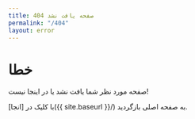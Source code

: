 ```yaml
---
title: 404 صفحه یافت نشد
permalink: "/404"
layout: error
---
```


# خطا

صفحه مورد نظر شما یافت نشد یا در اینجا نیست!

با کلیک در [انجا]({{ site.baseurl }}/) به صفحه اصلی بازگردید.
